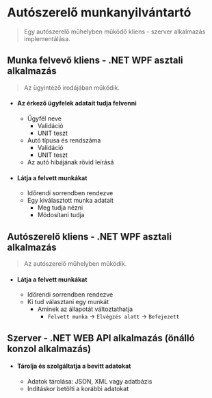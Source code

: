 # Autószerelő munkanyilvántartó
> Egy autószerelő műhelyben működő kliens - szerver alkalmazás implementálása.

## Munka felvevő kliens - .NET WPF asztali alkalmazás
> Az ügyintéző irodájában működik.
- #### Az érkező ügyfelek adatait tudja felvenni
    - Ügyfél neve
        - Validáció
        - UNIT teszt
    - Autó típusa és rendszáma
        - Validáció
        - UNIT teszt
    - Az autó hibájának rövid leírásá
- #### Látja a felvett munkákat
    - Időrendi sorrendben rendezve
    - Egy kiválasztott munka adatait
        - Meg tudja nézni
        - Módosítani tudja

## Autószerelő kliens - .NET WPF asztali alkalmazás
> Az autószerelő műhelyben működik.
- #### Látja a felvett munkákat
    - Időrendi sorrendben rendezve
    - Ki tud választani egy munkát
        - Aminek az állapotát változtathatja
            - `Felvett munka` -> `Elvégzés alatt` -> `Befejezett`

## Szerver - .NET WEB API alkalmazás (önálló konzol alkalmazás)
- #### Tárolja és szolgáltatja a bevitt adatokat
    - Adatok tárolása: JSON, XML vagy adatbázis
    - Indításkor betölti a korábbi adatokat
